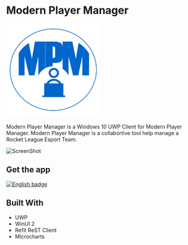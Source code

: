 # Modern Player Manager

<img src="ModernPlayerManager/Assets/logo.png" width="250" height="250">

Modern Player Manager is a Windows 10 UWP Client for Modern Player Manager.
Modern Player Manager is a collabortive tool help manage a Rocket League Esport Team.

![ScreenShot](https://store-images.s-microsoft.com/image/apps.8576.13977582317357161.16f98c77-c172-44ed-a62f-3731d7a7195d.14a4d518-2a45-4647-ab1d-96dd06ddaefa?w=1399&h=766&q=90&format=jpg)

## Get the app

<a href='//www.microsoft.com/store/apps/9n4rd2sb5n2b?cid=storebadge&ocid=badge'><img src='https://developer.microsoft.com/store/badges/images/English_get-it-from-MS.png' alt='English badge' height="104"/></a>

## Built With

- UWP
- WinUI 2
- Refit ReST Client
- Microcharts
